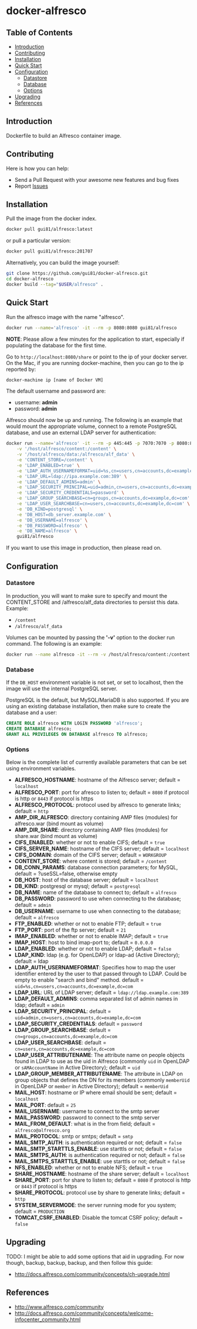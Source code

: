 # docker-alfresco

## Table of Contents

- [Introduction](#introduction)
- [Contributing](#contributing)
- [Installation](#installation)
- [Quick Start](#quick-start)
- [Configuration](#configuration)
  - [Datastore](#datastore)
  - [Database](#database)
  - [Options](#options)
- [Upgrading](#upgrading)
- [References](#references)

## Introduction
Dockerfile to build an Alfresco container image.

## Contributing
Here is how you can help:
- Send a Pull Request with your awesome new features and bug fixes
- Report [Issues](https://github.com/gui81/docker-alfresco/issues)

## Installation
Pull the image from the docker index.
```bash
docker pull gui81/alfresco:latest
```

or pull a particular version:
```bash
docker pull gui81/alfresco:201707
```

Alternatively, you can build the image yourself:
```bash
git clone https://github.com/gui81/docker-alfresco.git
cd docker-alfresco
docker build --tag="$USER/alfresco" .
```

## Quick Start
Run the alfresco image with the name "alfresco".

```bash
docker run --name='alfresco' -it --rm -p 8080:8080 gui81/alfresco
```

**NOTE**: Please allow a few minutes for the application to start, especially if
populating the database for the first time.

Go to `http://localhost:8080/share` or point to the ip of your docker server.
On the Mac, if you are running docker-machine, then you can go to the ip
reported by:

```bash
docker-machine ip [name of Docker VM]
```

The default username and password are:
- username: **admin**
- password: **admin**

Alfresco should now be up and running.  The following is an example that would
mount the appropriate volume, connect to a remote PostgreSQL database, and use
an external LDAP server for authentication:
```bash
docker run --name='alfresco' -it --rm -p 445:445 -p 7070:7070 -p 8080:8080 \
    -v '/host/alfresco/content:/content' \
    -v '/host/alfresco/data:/alfresco/alf_data' \
    -e 'CONTENT_STORE=/content' \
    -e 'LDAP_ENABLED=true' \
    -e 'LDAP_AUTH_USERNAMEFORMAT=uid=%s,cn=users,cn=accounts,dc=example,dc=com' \
    -e 'LDAP_URL=ldap://ipa.example.com:389' \
    -e 'LDAP_DEFAULT_ADMINS=admin' \
    -e 'LDAP_SECURITY_PRINCIPAL=uid=admin,cn=users,cn=accounts,dc=example,dc=com' \
    -e 'LDAP_SECURITY_CREDENTIALS=password' \
    -e 'LDAP_GROUP_SEARCHBASE=cn=groups,cn=accounts,dc=example,dc=com' \
    -e 'LDAP_USER_SEARCHBASE=cn=users,cn=accounts,dc=example,dc=com' \
    -e 'DB_KIND=postgresql' \
    -e 'DB_HOST=db_server.example.com' \
    -e 'DB_USERNAME=alfresco' \
    -e 'DB_PASSWORD=alfresco' \
    -e 'DB_NAME=alfresco' \
    gui81/alfresco
```

If you want to use this image in production, then please read on.

## Configuration
### Datastore
In production, you will want to make sure to specify and mount the
CONTENT_STORE and /alfresco/alf_data directories to persist this data.  Example:
- `/content`
- `/alfresco/alf_data`

Volumes can be mounted by passing the **'-v'** option to the docker run command.
The following is an example:
```bash
docker run --name alfresco -it --rm -v /host/alfresco/content:/content -v /host/alfresco/data:/alfresco/alf_data
```

### Database
If the `DB_HOST` environment variable is not set, or set to localhost, then the
image will use the internal PostgreSQL server.

PostgreSQL is the default, but MySQL/MariaDB is also supported.  If you are
using an existing database installation, then make sure to create the database
and a user:
```sql
CREATE ROLE alfresco WITH LOGIN PASSWORD 'alfresco';
CREATE DATABASE alfresco;
GRANT ALL PRIVILEGES ON DATABASE alfresco TO alfresco;
```

### Options
Below is the complete list of currently available parameters that can be set
using environment variables.
- **ALFRESCO_HOSTNAME**: hostname of the Alfresco server; default = `localhost`
- **ALFRESCO_PORT**: port for afresco to listen to; default = `8080` if protocol is http or `8443` if protocol is https
- **ALFRESCO_PROTOCOL**: protocol used by alfresco to generate links; default = `http`
- **AMP_DIR_ALFRESCO**: directory containing AMP files (modules) for alfresco.war (bind mount as volume)
- **AMP_DIR_SHARE**: directory containing AMP files (modules) for share.war (bind mount as volume)
- **CIFS_ENABLED**: whether or not to enable CIFS; default = `true`
- **CIFS_SERVER_NAME**: hostname of the CIFS server; default = `localhost`
- **CIFS_DOMAIN**: domain of the CIFS server; default = `WORKGROUP`
- **CONTENT_STORE**: where content is stored; default = `/content`
- **DB_CONN_PARAMS**: database connection parameters; for MySQL, default = ?useSSL=false, otherwise empty
- **DB_HOST**: host of the database server; default = `localhost`
- **DB_KIND**: postgresql or mysql; default = `postgresql`
- **DB_NAME**: name of the database to connect to; default = `alfresco`
- **DB_PASSWORD**: password to use when connecting to the database; default = `admin`
- **DB_USERNAME**: username to use when connecting to the database; default = `alfresco`
- **FTP_ENABLED**: whether or not to enable FTP; default = `true`
- **FTP_PORT**: port of the ftp server; default = `21`
- **IMAP_ENABLED**: whether or not to enable IMAP; default = `true`
- **IMAP_HOST**: host to bind imap-port to; default = `0.0.0.0`
- **LDAP_ENABLED**: whether or not to enable LDAP; default = `false`
- **LDAP_KIND**: ldap (e.g. for OpenLDAP) or ldap-ad (Active Directory); default = ldap
- **LDAP_AUTH_USERNAMEFORMAT**: Specifies how to map the user identifier entered by the user to that passed through to LDAP. Could be empty to enable "search and bind" method. default = `uid=%s,cn=users,cn=accounts,dc=example,dc=com`
- **LDAP_URL**: URL of LDAP server; default = `ldap://ldap.example.com:389`
- **LDAP_DEFAULT_ADMINS**: comma separated list of admin names in ldap; default = `admin`
- **LDAP_SECURITY_PRINCIPAL**: default = `uid=admin,cn=users,cn=accounts,dc=example,dc=com`
- **LDAP_SECURITY_CREDENTIALS**: default = `password`
- **LDAP_GROUP_SEARCHBASE**: default = `cn=groups,cn=accounts,dc=example,dc=com`
- **LDAP_USER_SEARCHBASE**: default = `cn=users,cn=accounts,dc=example,dc=com`
- **LDAP_USER_ATTRIBUTENAME**: The attribute name on people objects found in LDAP to use as the uid in Alfresco (commonly `uid` in OpenLDAP or `sAMAccountName` in Active Directory); default = `uid`
- **LDAP_GROUP_MEMBER_ATTRIBUTENAME**: The attribute in LDAP on group objects that defines the DN for its members (commonly `memberUid` in OpenLDAP or `member` in Active Directory); default = `memberUid`
- **MAIL_HOST**: hostname or IP where email should be sent; default = `localhost`
- **MAIL_PORT**: default = `25`
- **MAIL_USERNAME**: username to connect to the smtp server
- **MAIL_PASSWORD**: password to connect to the smtp server
- **MAIL_FROM_DEFAULT**: what is in the from field; default = `alfresco@alfresco.org`
- **MAIL_PROTOCOL**: smtp or smtps; default = `smtp`
- **MAIL_SMTP_AUTH**: is authentication required or not; default = `false`
- **MAIL_SMTP_STARTTLS_ENABLE**: use starttls or not; default = `false`
- **MAIL_SMTPS_AUTH**: is authentication required or not; default = `false`
- **MAIL_SMTPS_STARTTLS_ENABLE**: use starttls or not; default = `false`
- **NFS_ENABLED**: whether or not to enable NFS; default = `true`
- **SHARE_HOSTNAME**: hostname of the share server; default = `localhost`
- **SHARE_PORT**: port for share to listen to; default = `8080` if protocol is http or `8443` if protocol is https
- **SHARE_PROTOCOL**: protocol use by share to generate links; default = `http`
- **SYSTEM_SERVERMODE**: the server running mode for you system; default = `PRODUCTION`
- **TOMCAT_CSRF_ENABLED**: Disable the tomcat CSRF policy; default = `false`

## Upgrading
TODO: I might be able to add some options that aid in upgrading.  For now
though, backup, backup, backup, and then follow this guide:
- <http://docs.alfresco.com/community/concepts/ch-upgrade.html>

## References
- <http://www.alfresco.com/community>
- <http://docs.alfresco.com/community/concepts/welcome-infocenter_community.html>
